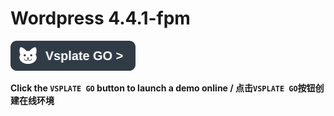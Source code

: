 # Wordpress 4.4.1-fpm

<a href="https://www.vsplate.com/?docker-compose=https://github.com/vsplate/dcenvs/wordpress/4.4.1-fpm"><img alt="VSPLATE GO" src="https://raw.githubusercontent.com/vsplate/images/master/vsgo_btn.png" width="200px"></a>

**Click the `VSPLATE GO` button to launch a demo online / 点击`VSPLATE GO`按钮创建在线环境**